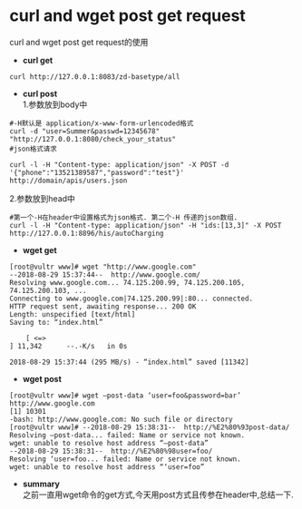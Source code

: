 # curl and wget post get request

curl and wget post get request的使用
- **curl get**<br>
```
curl http://127.0.0.1:8083/zd-basetype/all

```

- **curl post**<br>
1.参数放到body中<br>
```
#-H默认是 application/x-www-form-urlencoded格式
curl -d "user=Summer&passwd=12345678" "http://127.0.0.1:8080/check_your_status"
#json格式请求

curl -l -H "Content-type: application/json" -X POST -d '{"phone":"13521389587","password":"test"}' http://domain/apis/users.json
```

2.参数放到head中<br>
```
#第一个-H在header中设置格式为json格式. 第二个-H 传递的json数组.
curl -l -H "Content-type: application/json" -H "ids:[13,3]" -X POST http://127.0.0.1:8896/his/autoCharging
```

- **wget get**<br>
```
[root@vultr www]# wget "http://www.google.com"
--2018-08-29 15:37:44--  http://www.google.com/
Resolving www.google.com... 74.125.200.99, 74.125.200.105, 74.125.200.103, ...
Connecting to www.google.com|74.125.200.99|:80... connected.
HTTP request sent, awaiting response... 200 OK
Length: unspecified [text/html]
Saving to: “index.html”

    [ <=>                                                                                                                                                                                               ] 11,342      --.-K/s   in 0s      

2018-08-29 15:37:44 (295 MB/s) - “index.html” saved [11342]
```

- **wget post**<br>
```
[root@vultr www]# wget –post-data ‘user=foo&password=bar’ http://www.google.com
[1] 10301
-bash: http://www.google.com: No such file or directory
[root@vultr www]# --2018-08-29 15:38:31--  http://%E2%80%93post-data/
Resolving –post-data... failed: Name or service not known.
wget: unable to resolve host address “–post-data”
--2018-08-29 15:38:31--  http://%E2%80%98user=foo/
Resolving ‘user=foo... failed: Name or service not known.
wget: unable to resolve host address “‘user=foo”
```


- **summary**<br>
 之前一直用wget命令的get方式,今天用post方式且传参在header中,总结一下.